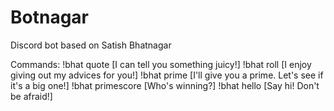 # Botnagar
Discord bot based on Satish Bhatnagar

Commands:
!bhat quote [I can tell you something juicy!]
!bhat roll [I enjoy giving out my advices for you!]
!bhat prime [I'll give you a prime. Let's see if it's a big one!]
!bhat primescore [Who's winning?]
!bhat hello [Say hi! Don't be afraid!]


